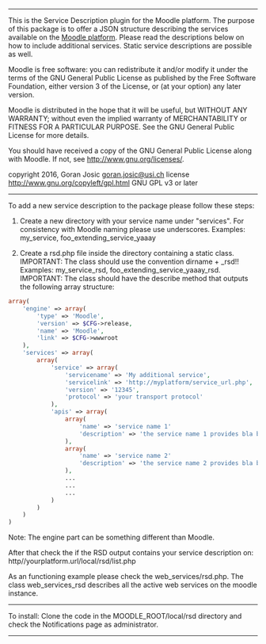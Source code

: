 *****************************************************************************
This is the Service Description plugin for the Moodle platform.
The purpose of this package is to offer a JSON structure describing
the services available on the [Moodle platform](http://www.moodle.org).
Please read the descriptions below on how to include additional
services. Static service descriptions are possible as well.

Moodle is free software: you can redistribute it and/or modify
it under the terms of the GNU General Public License as published by
the Free Software Foundation, either version 3 of the License, or
(at your option) any later version.

Moodle is distributed in the hope that it will be useful,
but WITHOUT ANY WARRANTY; without even the implied warranty of
MERCHANTABILITY or FITNESS FOR A PARTICULAR PURPOSE.  See the
GNU General Public License for more details.

You should have received a copy of the GNU General Public License
along with Moodle.  If not, see <http://www.gnu.org/licenses/>.


copyright 2016, Goran Josic <goran.josic@usi.ch>
license   http://www.gnu.org/copyleft/gpl.html GNU GPL v3 or later
*****************************************************************************

To add a new service description to the package please follow these steps:

1. Create a new directory with your service name under "services".
   For consistency with Moodle naming please use underscores.
   Examples: my_service, foo_extending_service_yaaay

2. Create a rsd.php file inside the directory containing a static class.
   IMPORTANT: The class should use the convention dirname + _rsd!!
   Examples: my_service_rsd, foo_extending_service_yaaay_rsd.
   IMPORTANT: The class should have the describe method that outputs
   the following array structure:

```php
array(
	'engine' => array(
		'type' => 'Moodle',
		'version' => $CFG->release,
		'name' => 'Moodle',
		'link' => $CFG->wwwroot
	),
	'services' => array(
		array(
			'service' => array(
				'servicename' => 'My additional service',
				'servicelink' => 'http://myplatform/service_url.php',
				'version' => '12345',
				'protocol' => 'your transport protocol'
			),
			'apis' => array(
				array(
					'name' => 'service name 1'
					'description' => 'the service name 1 provides bla bla'
				),
				array(
					'name' => 'service name 2'
					'description' => 'the service name 2 provides bla bla'
				),
				...
				...
				...
			)
		)
	)
)
```

Note: The engine part can be something different than Moodle.

After that check the if the RSD output contains your service description
on: http//yourplatform.url/local/rsd/list.php

As an functioning example please check the web_services/rsd.php.
The class web_services_rsd describes all the active web services on the
moodle instance.

*****************************************************************************
To install: Clone the code in the MOODLE_ROOT/local/rsd directory and check
the Notifications page as administrator.

*****************************************************************************

